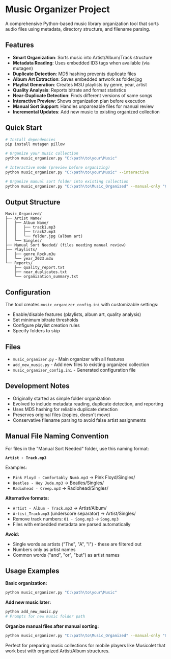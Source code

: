 # Music Organizer Project

A comprehensive Python-based music library organization tool that sorts audio files using metadata, directory structure, and filename parsing.

## Features

- **Smart Organization**: Sorts music into Artist/Album/Track structure
- **Metadata Reading**: Uses embedded ID3 tags when available (via mutagen)
- **Duplicate Detection**: MD5 hashing prevents duplicate files
- **Album Art Extraction**: Saves embedded artwork as folder.jpg
- **Playlist Generation**: Creates M3U playlists by genre, year, artist
- **Quality Analysis**: Reports bitrate and format statistics
- **Near-Duplicate Detection**: Finds different versions of same songs
- **Interactive Preview**: Shows organization plan before execution
- **Manual Sort Support**: Handles unparseable files for manual review
- **Incremental Updates**: Add new music to existing organized collection

## Quick Start

```bash
# Install dependencies
pip install mutagen pillow

# Organize your music collection
python music_organizer.py "C:\path\to\your\Music"

# Interactive mode (preview before organizing)
python music_organizer.py "C:\path\to\your\Music" --interactive

# Organize manual sort folder into existing collection
python music_organizer.py "C:\path\to\Music_Organized" --manual-only "C:\path\to\Music_Organized\Manual Sort Needed"
```

## Output Structure

```
Music_Organized/
├── Artist Name/
│   ├── Album Name/
│   │   ├── track1.mp3
│   │   ├── track2.mp3
│   │   └── folder.jpg (album art)
│   └── Singles/
├── Manual Sort Needed/ (files needing manual review)
├── Playlists/
│   ├── genre_Rock.m3u
│   └── year_2023.m3u
└── Reports/
    ├── quality_report.txt
    ├── near_duplicates.txt
    └── organization_summary.txt
```

## Configuration

The tool creates `music_organizer_config.ini` with customizable settings:

- Enable/disable features (playlists, album art, quality analysis)
- Set minimum bitrate thresholds
- Configure playlist creation rules
- Specify folders to skip

## Files

- `music_organizer.py` - Main organizer with all features
- `add_new_music.py` - Add new files to existing organized collection
- `music_organizer_config.ini` - Generated configuration file

## Development Notes

- Originally started as simple folder organization
- Evolved to include metadata reading, duplicate detection, and reporting
- Uses MD5 hashing for reliable duplicate detection
- Preserves original files (copies, doesn't move)
- Conservative filename parsing to avoid false artist assignments

## Manual File Naming Convention

For files in the "Manual Sort Needed" folder, use this naming format:

**`Artist - Track.mp3`**

Examples:
- `Pink Floyd - Comfortably Numb.mp3` → Pink Floyd/Singles/
- `Beatles - Hey Jude.mp3` → Beatles/Singles/
- `Radiohead - Creep.mp3` → Radiohead/Singles/

**Alternative formats:**
- `Artist - Album - Track.mp3` → Artist/Album/
- `Artist_Track.mp3` (underscore separator) → Artist/Singles/
- Remove track numbers: `01 - Song.mp3` → `Song.mp3`
- Files with embedded metadata are parsed automatically

**Avoid:**
- Single words as artists ("The", "A", "I") - these are filtered out
- Numbers only as artist names
- Common words ("and", "or", "but") as artist names

## Usage Examples

**Basic organization:**
```bash
python music_organizer.py "C:\path\to\your\Music"
```

**Add new music later:**
```bash
python add_new_music.py
# Prompts for new music folder path
```

**Organize manual files after manual sorting:**
```bash
python music_organizer.py "C:\path\to\Music_Organized" --manual-only "C:\path\to\Music_Organized\Manual Sort Needed"
```

Perfect for preparing music collections for mobile players like Musicolet that work best with organized Artist/Album structures.
